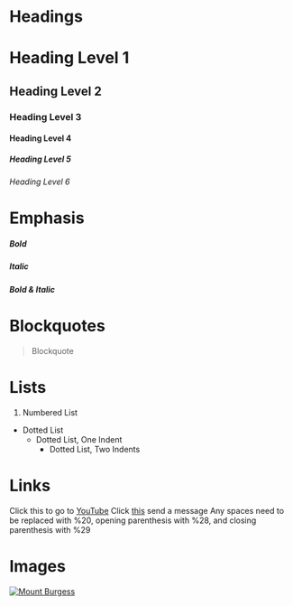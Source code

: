 # **Headings**
# Heading Level 1
## Heading Level 2
### Heading Level 3
#### Heading Level 4
##### Heading Level 5
###### Heading Level 6

# **Emphasis**
##### **Bold**
##### *Italic*
##### ***Bold & Italic***

# **Blockquotes**
> Blockquote
# **Lists**
1. Numbered List
- Dotted List
    - Dotted List, One Indent
        - Dotted List, Two Indents

# **Links**
Click this to go to [YouTube](https://youtube.com "Broadcast Yourself")
Click [this](<fake@example.com> "This is fake") send a message
Any spaces need to be replaced with %20, opening parenthesis with %28, and closing parenthesis with %29

# **Images**
[![Mount Burgess](https://cdn.naturettl.com/wp-content/uploads/2020/02/10184423/How-to-Photograph-Mountains-2-1024x576.jpg "Mount Burgess")](https://en.wikipedia.org/wiki/Mount_Burgess)
